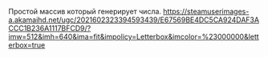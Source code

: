 Простой массив который генерирует числа.
https://steamuserimages-a.akamaihd.net/ugc/2021602323394593439/E67569BE4DC5CA924DAF3ACCC1B236A1117BFCD9/?imw=512&imh=640&ima=fit&impolicy=Letterbox&imcolor=%23000000&letterbox=true
